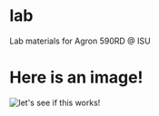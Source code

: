 # lab
Lab materials for Agron 590RD @ ISU

# Here is an image!  
![let's see if this works!](http://www.cnmeonline.com/wp-content/uploads/2012/04/big-data.jpg)  

